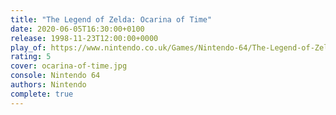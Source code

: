 ```yaml
---
title: "The Legend of Zelda: Ocarina of Time"
date: 2020-06-05T16:30:00+0100
release: 1998-11-23T12:00:00+0000
play_of: https://www.nintendo.co.uk/Games/Nintendo-64/The-Legend-of-Zelda-Ocarina-of-Time-269536.html
rating: 5
cover: ocarina-of-time.jpg
console: Nintendo 64
authors: Nintendo
complete: true
---
```

